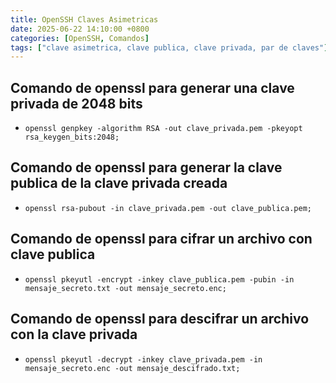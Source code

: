```yaml
---
title: OpenSSH Claves Asimetricas
date: 2025-06-22 14:10:00 +0800
categories: [OpenSSH, Comandos]
tags: ["clave asimetrica, clave publica, clave privada, par de claves"]     # TAG names should always be lowercase
---
```


## Comando de openssl para generar una clave privada de 2048 bits

- `openssl genpkey -algorithm RSA -out clave_privada.pem -pkeyopt rsa_keygen_bits:2048;`

## Comando de openssl para generar la clave publica de la clave privada creada

- `openssl rsa-pubout -in clave_privada.pem -out clave_publica.pem;`

## Comando de openssl para cifrar un archivo con clave publica

- `openssl pkeyutl -encrypt -inkey clave_publica.pem -pubin -in mensaje_secreto.txt -out mensaje_secreto.enc;`

## Comando de openssl para descifrar un archivo con la clave privada

- `openssl pkeyutl -decrypt -inkey clave_privada.pem -in mensaje_secreto.enc -out mensaje_descifrado.txt;`
